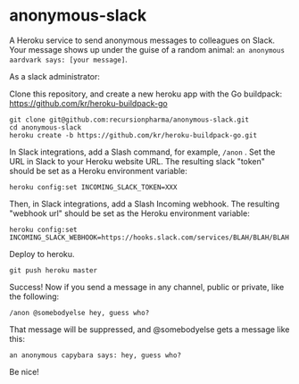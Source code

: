 # anonymous-slack
A Heroku service to send anonymous messages to colleagues on Slack. Your message shows up under the guise of a random animal: `an anonymous aardvark says: [your message]`.

As a slack administrator:

Clone this repository, and create a new heroku app with the Go buildpack: https://github.com/kr/heroku-buildpack-go

    git clone git@github.com:recursionpharma/anonymous-slack.git
    cd anonymous-slack
    heroku create -b https://github.com/kr/heroku-buildpack-go.git
    
In Slack integrations, add a Slash command, for example, `/anon` . Set the URL in Slack to your Heroku website URL. The resulting slack "token" should be set as a Heroku environment variable:

    heroku config:set INCOMING_SLACK_TOKEN=XXX

Then, in Slack integrations, add a Slash Incoming webhook. The resulting "webhook url" should be set as the Heroku environment variable:

    heroku config:set INCOMING_SLACK_WEBHOOK=https://hooks.slack.com/services/BLAH/BLAH/BLAH

Deploy to heroku.

    git push heroku master

Success! Now if you send a message in any channel, public or private, like the following:

    /anon @somebodyelse hey, guess who?

That message will be suppressed, and @somebodyelse gets a message like this:

    an anonymous capybara says: hey, guess who?
    
Be nice!
